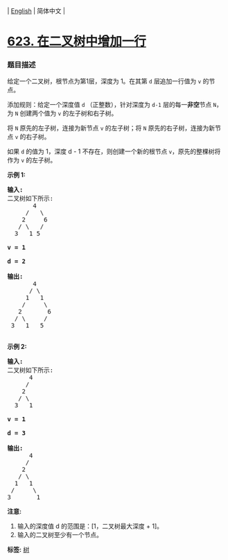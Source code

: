 | [English](README_EN.md) | 简体中文 |

# [623. 在二叉树中增加一行](https://leetcode-cn.com/problems/add-one-row-to-tree)
 ### 题目描述
<p>给定一个二叉树，根节点为第1层，深度为 1。在其第&nbsp;<code>d</code>&nbsp;层追加一行值为&nbsp;<code>v</code>&nbsp;的节点。</p>

<p>添加规则：给定一个深度值 <code>d</code> （正整数），针对深度为 <code>d-1</code> 层的每一<strong>非空</strong>节点 <code>N</code>，为 <code>N</code> 创建两个值为&nbsp;<code>v</code>&nbsp;的左子树和右子树。</p>

<p>将&nbsp;<code>N</code> 原先的左子树，连接为新节点&nbsp;<code>v</code> 的左子树；将&nbsp;<code>N</code> 原先的右子树，连接为新节点&nbsp;<code>v</code> 的右子树。</p>

<p>如果 <code>d</code> 的值为 1，深度 d - 1 不存在，则创建一个新的根节点 <code>v</code>，原先的整棵树将作为 <code>v</code> 的左子树。</p>

<p><strong>示例 1:</strong></p>

<pre>
<strong>输入:</strong> 
二叉树如下所示:
       4
     /   \
    2     6
   / \   / 
  3   1 5   

<strong>v = 1</strong>

<strong>d = 2</strong>

<strong>输出:</strong> 
       4
      / \
     1   1
    /     \
   2       6
  / \     / 
 3   1   5   

</pre>

<p><strong>示例 2:</strong></p>

<pre>
<strong>输入:</strong> 
二叉树如下所示:
      4
     /   
    2    
   / \   
  3   1    

<strong>v = 1</strong>

<strong>d = 3</strong>

<strong>输出:</strong> 
      4
     /   
    2
   / \    
  1   1
 /     \  
3       1
</pre>

<p><strong>注意:</strong></p>

<ol>
	<li>输入的深度值 d 的范围是：[1，二叉树最大深度 + 1]。</li>
	<li>输入的二叉树至少有一个节点。</li>
</ol>

**标签:**  [树](https://leetcode-cn.com/tag/tree) 